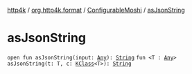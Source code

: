 [http4k](../../index.md) / [org.http4k.format](../index.md) / [ConfigurableMoshi](index.md) / [asJsonString](./as-json-string.md)

# asJsonString

`open fun asJsonString(input: `[`Any`](https://kotlinlang.org/api/latest/jvm/stdlib/kotlin/-any/index.html)`): `[`String`](https://kotlinlang.org/api/latest/jvm/stdlib/kotlin/-string/index.html)
`fun <T : `[`Any`](https://kotlinlang.org/api/latest/jvm/stdlib/kotlin/-any/index.html)`> asJsonString(t: T, c: `[`KClass`](https://kotlinlang.org/api/latest/jvm/stdlib/kotlin.reflect/-k-class/index.html)`<T>): `[`String`](https://kotlinlang.org/api/latest/jvm/stdlib/kotlin/-string/index.html)